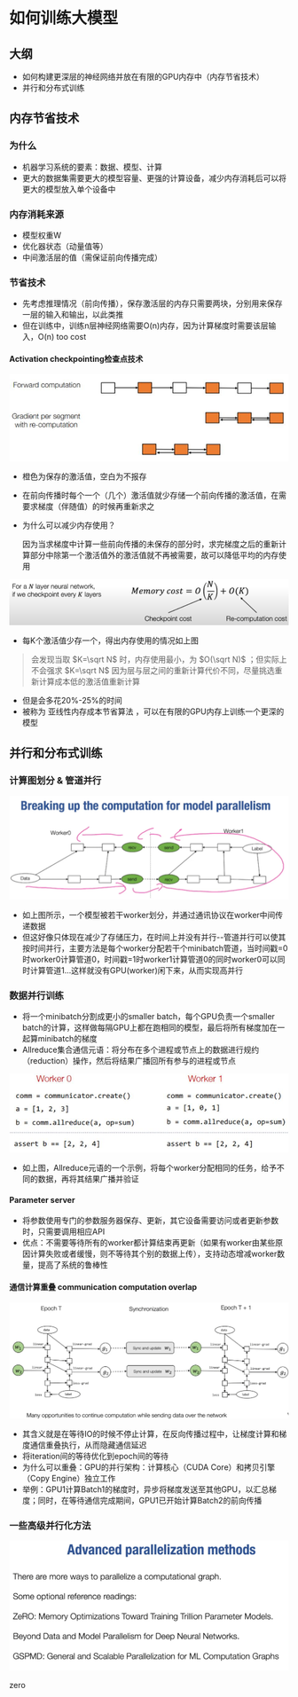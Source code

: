 # 如何训练大模型

## 大纲
- 如何构建更深层的神经网络并放在有限的GPU内存中（内存节省技术）
- 并行和分布式训练

## 内存节省技术

### 为什么
- 机器学习系统的要素：数据、模型、计算
- 更大的数据集需要更大的模型容量、更强的计算设备，减少内存消耗后可以将更大的模型放入单个设备中

### 内存消耗来源
- 模型权重W
- 优化器状态（动量值等）
- 中间激活层的值（需保证前向传播完成）

### 节省技术
- 先考虑推理情况（前向传播），保存激活层的内存只需要两块，分别用来保存一层的输入和输出，以此类推
- 但在训练中，训练n层神经网络需要O(n)内存，因为计算梯度时需要该层输入，O(n) too cost

#### Activation checkpointing检查点技术
![alt text](../images/image-37.png)

- 橙色为保存的激活值，空白为不报存
- 在前向传播时每个一个（几个）激活值就少存储一个前向传播的激活值，在需要求梯度（伴随值）的时候再重新求之

- 为什么可以减少内存使用？
  
  因为当求梯度中计算一些前向传播的未保存的部分时，求完梯度之后的重新计算部分中除第一个激活值外的激活值就不再被需要，故可以降低平均的内存使用

![alt text](../images/image-38.png)

- 每K个激活值少存一个，得出内存使用的情况如上图
> 会发现当取 $K=\sqrt N$ 时，内存使用最小，为 $O(\sqrt N)$ ；但实际上不会强求 $K=\sqrt N$ 因为层与层之间的重新计算代价不同，尽量挑选重新计算成本低的激活值重新计算

- 但是会多花20%-25%的时间
- 被称为 亚线性内存成本节省算法 ，可以在有限的GPU内存上训练一个更深的模型

## 并行和分布式训练
### 计算图划分 & 管道并行

![alt text](../images/image-39.png)

- 如上图所示，一个模型被若干worker划分，并通过通讯协议在worker中间传递数据
- 但这好像只体现在减少了存储压力，在时间上并没有并行--管道并行可以使其按时间并行，主要方法是每个worker分配若干个minibatch管道，当时间戳=0时worker0计算管道0，时间戳=1时worker1计算管道0的同时worker0可以同时计算管道1...这样就没有GPU(worker)闲下来，从而实现高并行

### 数据并行训练
- 将一个minibatch分割成更小的smaller batch，每个GPU负责一个smaller batch的计算，这样做每隔GPU上都在跑相同的模型，最后将所有梯度加在一起算minibatch的梯度
- Allreduce集合通信元语：将分布在多个进程或节点上的数据进行规约（reduction）操作，然后将结果广播回所有参与的进程或节点

![alt text](../images/image-40.png)

- 如上图，Allreduce元语的一个示例，将每个worker分配相同的任务，给予不同的数据，再将其结果广播并验证

#### Parameter server
- 将参数使用专门的参数服务器保存、更新，其它设备需要访问或者更新参数时，只需要调用相应API
- 优点：不需要等待所有的worker都计算结束再更新（如果有worker由某些原因计算失败或者缓慢，则不等待其个别的数据上传），支持动态增减worker数量，提高了系统的鲁棒性

#### 通信计算重叠 communication computation overlap

![alt text](../images/image-42.png)

- 其含义就是在等待IO的时候不停止计算，在反向传播过程中，让梯度计算和梯度通信重叠执行，从而隐藏通信延迟
- 将iteration间的等待优化到epoch间的等待
- 为什么可以重叠：GPU的并行架构：计算核心（CUDA Core）和拷贝引擎（Copy Engine）独立工作
- 举例：GPU1计算Batch1的梯度时，异步将梯度发送至其他GPU，以汇总梯度；同时，在等待通信完成期间，GPU1已开始计算Batch2的前向传播

### 一些高级并行化方法

![alt text](../images/image-41.png)


zero